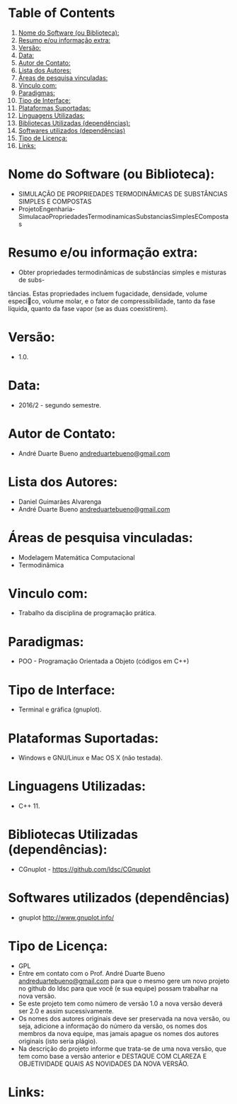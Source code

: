 
# Table of Contents

1.  [Nome do Software (ou Biblioteca):](#org21d9dfe)
2.  [Resumo e/ou informação extra:](#org0655576)
3.  [Versão:](#org50fed53)
4.  [Data:](#orgaa1ab47)
5.  [Autor de Contato:](#org1121019)
6.  [Lista dos Autores:](#org6b283e7)
7.  [Áreas de pesquisa vinculadas:](#org26d93ce)
8.  [Vinculo com:](#org9022cbc)
9.  [Paradigmas:](#orgabb026f)
10. [Tipo de Interface:](#orgd448bfe)
11. [Plataformas Suportadas:](#org62e995e)
12. [Linguagens Utilizadas:](#org7a58057)
13. [Bibliotecas Utilizadas (dependências):](#orgba3f6e3)
14. [Softwares utilizados (dependências)](#org05f615c)
15. [Tipo de Licença:](#org680b984)
16. [Links:](#org5a9b630)


<a id="org21d9dfe"></a>

# Nome do Software (ou Biblioteca):

-   SIMULAÇÃO DE PROPRIEDADES TERMODINÂMICAS DE SUBSTÂNCIAS SIMPLES E COMPOSTAS
-   ProjetoEngenharia-SimulacaoPropriedadesTermodinamicasSubstanciasSimplesECompostas


<a id="org0655576"></a>

# Resumo e/ou informação extra:

-   Obter propriedades termodinâmicas de substâncias simples e misturas de subs-

tâncias. Estas propriedades incluem fugacidade, densidade, volume especíco,
volume molar, e o fator de compressibilidade, tanto da fase líquida, quanto da
fase vapor (se as duas coexistirem).


<a id="org50fed53"></a>

# Versão:

-   1.0.


<a id="orgaa1ab47"></a>

# Data:

-   2016/2 - segundo semestre.


<a id="org1121019"></a>

# Autor de Contato:

-   André Duarte Bueno <andreduartebueno@gmail.com>


<a id="org6b283e7"></a>

# Lista dos Autores:

-   Daniel Guimarães Alvarenga
-   André Duarte Bueno <andreduartebueno@gmail.com>


<a id="org26d93ce"></a>

# Áreas de pesquisa vinculadas:

-   Modelagem Matemática Computacional
-   Termodinâmica


<a id="org9022cbc"></a>

# Vinculo com:

-   Trabalho da disciplina de programação prática.


<a id="orgabb026f"></a>

# Paradigmas:

-   POO - Programação Orientada a Objeto (códigos em C++)


<a id="orgd448bfe"></a>

# Tipo de Interface:

-   Terminal e gráfica (gnuplot).


<a id="org62e995e"></a>

# Plataformas Suportadas:

-   Windows e GNU/Linux e Mac OS X (não testada).


<a id="org7a58057"></a>

# Linguagens Utilizadas:

-   C++ 11.


<a id="orgba3f6e3"></a>

# Bibliotecas Utilizadas (dependências):

-   CGnuplot - <https://github.com/ldsc/CGnuplot>


<a id="org05f615c"></a>

# Softwares utilizados (dependências)

-   gnuplot <http://www.gnuplot.info/>


<a id="org680b984"></a>

# Tipo de Licença:

-   GPL
-   Entre em contato com o Prof. André Duarte Bueno
    andreduartebueno@gmail.com
    para que o mesmo gere um novo projeto no github do ldsc para que você (e sua equipe) possam trabalhar na nova versão.
-   Se este projeto tem como número de versão 1.0 a nova versão deverá ser 2.0 e assim sucessivamente.
-   Os nomes dos autores originais deve ser preservada na nova versão, ou seja, adicione a informação do número da versão, os nomes dos membros da nova equipe, mas jamais apague os nomes dos autores originais (isto seria plágio).
-   Na descrição do projeto informe que trata-se de uma nova versão, que tem como base a versão anterior e DESTAQUE COM CLAREZA E OBJETIVIDADE QUAIS AS NOVIDADES DA NOVA VERSÃO.


<a id="org5a9b630"></a>

# Links:

